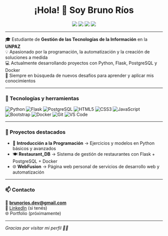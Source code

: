 <h1 align="center">¡Hola! 👋 Soy Bruno Ríos</h1>

<p align="center">
  <img src="https://img.shields.io/badge/Python-3.10-blue?logo=python" />
  <img src="https://img.shields.io/badge/Flask-framework-black?logo=flask" />
  <img src="https://img.shields.io/badge/PostgreSQL-database-blue?logo=postgresql" />
  <img src="https://img.shields.io/badge/Docker-container-lightblue?logo=docker" />
</p>

---

🎓 Estudiante de **Gestión de las Tecnologías de la Información** en la **UNPAZ**  
💡 Apasionado por la programación, la automatización y la creación de soluciones a medida  
💻 Actualmente desarrollando proyectos con Python, Flask, PostgreSQL y Docker  
🧠 Siempre en búsqueda de nuevos desafíos para aprender y aplicar mis conocimientos

---

### 🧰 Tecnologías y herramientas

![Python](https://img.shields.io/badge/-Python-333?style=flat&logo=python)
![Flask](https://img.shields.io/badge/-Flask-333?style=flat&logo=flask)
![PostgreSQL](https://img.shields.io/badge/-PostgreSQL-333?style=flat&logo=postgresql)
![HTML5](https://img.shields.io/badge/-HTML5-333?style=flat&logo=html5)
![CSS3](https://img.shields.io/badge/-CSS3-333?style=flat&logo=css3)
![JavaScript](https://img.shields.io/badge/-JavaScript-333?style=flat&logo=javascript)
![Bootstrap](https://img.shields.io/badge/-Bootstrap-333?style=flat&logo=bootstrap)
![Docker](https://img.shields.io/badge/-Docker-333?style=flat&logo=docker)
![Git](https://img.shields.io/badge/-Git-333?style=flat&logo=git)
![VS Code](https://img.shields.io/badge/-VS%20Code-333?style=flat&logo=visual-studio-code)

---

### 📌 Proyectos destacados

- 🧮 **Introducción a la Programación** → Ejercicios y modelos en Python básicos y avanzados
- 🍽️ **Restaurant_DB** → Sistema de gestión de restaurantes con Flask + PostgreSQL + Docker
- 🌐 **WebFusion** → Página web personal de servicios de desarrollo web y automatización

---

### 📫 Contacto

📧 **brunorios.dev@gmail.com**  
🔗 [LinkedIn](https://www.linkedin.com/in/tuusuario) (si tenés)  
🌐 Portfolio (próximamente)

---

_Gracias por visitar mi perfil 👨‍💻_
